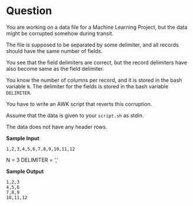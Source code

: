 # Question

You are working on a data file for a Machine Learning Project,
but the data might be corrupted somehow during transit.

The file is supposed to be separated by some delimiter,
and all records should have the same number of fields.

You see that the field delimiters are correct, but
the record delimiters have also become same as the
field delimiter.

You know the number of columns per record, and
it is stored in the bash variable `N`. The delimiter
for the fields is stored in the bash variable `DELIMITER`.

You have to write an AWK script that reverts this corruption.

Assume that the data is given to your `script.sh` as stdin.

The data does not have any header rows.

**Sample Input**

```text
1,2,3,4,5,6,7,8,9,10,11,12
```

N = 3
DELIMITER = ','

**Sample Output**

```text
1,2,3
4,5,6
7,8,9
10,11,12
```
